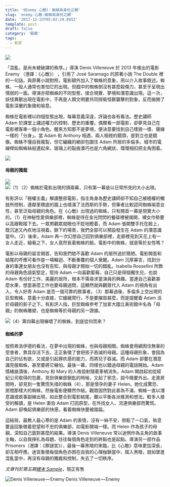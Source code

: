 ```yaml
---
title: '《Enemy 心敵》：蜘蛛與身份之網'
slug: 'enemy-心敵-蜘蛛與身份之網'
date: '2017-12-23T05:02:29.085Z'
template: post
draft: false
category: '銀幕'
tags:
  - 影評
---
```


![](/media/1__j0Bs__EyY0rhElO0UKS1cMA.jpeg)

「混亂，是尚未被破譯的秩序。」導演 Denis Villeneuve 於 2013 年推出的電影 Enemy （港譯：《心敵》） ，引用了 José Saramago 的原著小說 The Double 裡的一句話。與原著小說對照，電影額外加入了蜘蛛的意象，用以介入故事敘述。蜘蛛，一般人通常也害怕它的出現。但戲中的蜘蛛倒沒有甚麼殺傷力，甚至乎呈現出懦弱的一面。導演亦把蜘蛛的不同型態，揉合現實、夢境和潛意識出現。這一次，妖怪異獸出現在電影中，不再是人類文明要共同捍衛怪獸襲擊的對象，反而揭開了電影深層的象徵和喻意。

蜘蛛在電影裡以四個型態出現，每幕意義深遠，評論也各有看法。歷史講師 Adam 於課堂上講述權力的控制、歷史的重覆。偶爾看一部電影，卻夢見自己在電影裡客串一個小角色。醒來方知那不是夢境，便決意要找到自己樣貌一樣、聲線一樣的「分身」。當 Adam 和 Anthony 相遇，兩人相視的鏡頭，是對立也是鏡像。蜘蛛不懂自我複製，但它編織的網卻包圍住 Adam 所居的多倫多。城市的電線桿如蜘蛛絲般連起來、玻璃上的裂痕湊巧也是六角網狀，環環相扣把主角困着。

![](/media/1__PKgddlSfxychgDpOqgOnew.jpeg)

#### 母親的獨裁

![](/media/1_0K13McP263gsfNWF2Aa_mQ.jpeg)
![（1）（2）蜘蛛於電影出現的頭兩幕，只有第一幕是以日常所見的大小出現。](/media/1_3d80a1op9asjYnaWiyHeBA.jpeg)

有影評以「極權主義」解讀整部電影，指主角身為歷史講師卻不知自己被極權的觸肢所控制，連鄰里橋底的牆上也噴滿了法西斯的手勢，但筆者比較認同蜘蛛喻意女性，甚至泛指母親的角色。在《心敵》出現過的蜘蛛，只有開首一幕是現實大小的。（1）在神秘性愛俱樂部裡，蜘蛛是待在金光閃閃的餐碟裡被揭開，裸女作勢要以高跟鞋踏下去。一眾男觀眾就眼也不貶地瞪着，而 Adam 張開雙手托在臉上，既沉迷又內疚地注視着。餘下的場景，我們全部可以預設發生在 Adam 的潛意識當中。（2）後來，Adam 再一次幻想自己回到俱樂部裡，走廊裡見到天花上有一女人走近，細看之下，女人竟然長着蜘蛛的臉。電影中的蜘蛛，就是等於女性嗎？

電影以母親的留言開首，告知我們她不喜歡 Adam 的居所過於簡陋。電影開首和結尾的呼應可看作是一場輪迴、不斷重覆的個人覺醒。Adam 沉厚寡言，找到分身的事連女朋友也沒有告知，與母親才開始一切的錯亂。Isabella Rossellini 所飾的母親角色語氣堅定，堅持 Adam 一向喜歡藍莓，自己只是得個獨生兒，也說 Adam 有份好工作、美麗的居所，根本不需尋求當演員的興趣。當連自己喜歡甚麼水果，想當甚麼工作也要母親過問，這顯然就與觀眾代入 Adam 的視角有出入，令人好奇 Adam 是否一個可靠的敘事者。（3）那幕過後，多倫多上空出現的巨型蜘蛛，意義十分直接，它緩緩爬行，不是要摧毀甚麼，而是提醒着 Adam 活於母親的影子之下。有影評人指，巨型蜘蛛參考了加拿大國立美術館中名為「母親」的蜘蛛雕塑，也是蜘蛛等於母親的另一證據。

![（4）第四幕出現嚇壞了的蜘蛛，到底從何而來？](/media/1__I__LdCNw__Pj8b7IkB__o9Q8A.jpeg)

#### 蜘蛛的夢

按照弗洛伊德的看法，在夢中出現的蜘蛛，也與母親相關。蜘蛛會用網困住無辜的受害者，靠其存活下去，正正象徵了會把孩子吞滅的母親。這種母親形象，會因為自己的佔有欲，又或是引起罪疚感的能力，而將兒子吞滅。而 Adam 卻要在潛意識克服蜘蛛，甚至要將它嚇怕。最後一幕，同樣也以錯過母親的電話開始。Adam 情緒崩潰後，Anthony 和 Mary 的人格投射隨着車禍消失。Adam 開啟起初從經紀公司取得的包裹，見到俱樂部鎖匙的時候，又起了邪念，說今晚要外出。走進房間時，卻見到一隻驚慌失措的蜘蛛（4），那是懷孕的妻子 Helen。她化成驚恐、房間那樣大的蜘蛛，然後電影便驟然作結。觀眾固然對此甚為不滿，蜘蛛一直以潛意識或故事副線出現，如此整合到電影結尾，難以平衡各派推測和想法。較多人接受的解讀，是 Helen 害伯 Adam 打回原型，在外找女人、流連俱樂部而驚慌。Adam 卻喚起俱樂部的快感，看着蜘蛛快要被踏扁。

這結局，最教人最心寒的是 Adam 的表情，沒有一絲不安，倒鬆了一口氣，執意要返回象徵着慾望和不忠的俱樂部，如電影開端一樣。而 Helen 作為孩子的母親，深知自己面對甚麼的結果。導演 Denis Villeneuve 常以迷惘作為主角的故事主軸，以自我掙扎為母題，往往每個角色走到的終點也是起點。導演另一部作品 Prisoners（港譯：《罪謎宮》），最後一幕黑暗的來臨，比《心敵》意味更加深長，卻互相呼應。迷宮象徵每個角色亦困在自我的心理枷鎖當中，踏入黑暗，就如墜進混亂當中，再沒有母親的獨裁和控制，失去了一切秩序。

_文章刊於第五期_[_樣本 Sample_](https://www.facebook.com/samplemag.hk/)，現正有售

![Denis Villeneuve — Enemy](/media/1__wRy38jNYord7Ns5NB29DKg.jpeg)
Denis Villeneuve — Enemy
